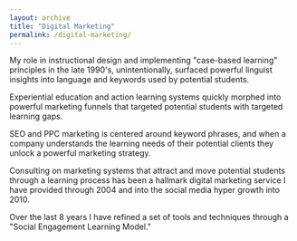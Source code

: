 ```yaml
---
layout: archive
title: "Digital Marketing"
permalink: /digital-marketing/
---
```

My role in instructional design and implementing "case-based learning" principles in the late 1990's, unintentionally, surfaced powerful linguist insights into language and keywords used by potential students.

Experiential education and action learning systems quickly morphed into powerful marketing funnels that targeted potential students with targeted learning gaps. 

SEO and PPC marketing is centered around keyword phrases, and when a company understands the learning needs of their potential clients they unlock a powerful marketing strategy.

Consulting on marketing systems that attract and move potential students through a learning process has been a hallmark digital marketing service I have provided through 2004 and into the social media hyper growth into 2010.

Over the last 8 years I have refined a set of tools and techniques through a "Social Engagement Learning Model."














 